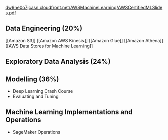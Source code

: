 [dw9ne0o7jcasn.cloudfront.net/AWSMachineLearning/AWSCertifiedMLSlides.pdf](https://dw9ne0o7jcasn.cloudfront.net/AWSMachineLearning/AWSCertifiedMLSlides.pdf)
## Data Engineering (20%)
[[Amazon S3]]
[[Amazon AWS Kinesis]]
[[Amazon Glue]]
[[Amazon Athena]]
[[AWS Data Stores for Machine Learning]]

##  Exploratory Data Analysis (24%)


##  Modelling (36%)
- Deep Learning Crash Course
- Evaluating and Tuning

##  Machine Learning Implementations and Operations
- SageMaker Operations
